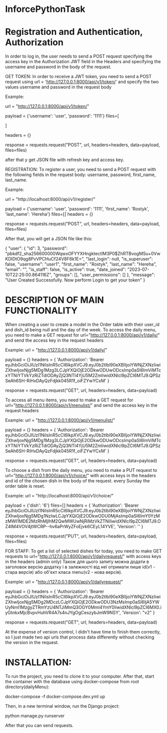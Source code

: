 # InforcePythonTask

# Registration and Authentication, Authorization


In order to log in, the user needs to send a POST request specifying the 
access key in the Authorization JWT field in the Headers and specifying 
the username and password in the body of the request.


GET TOKEN:
In order to receive a JWT token, you need to send a POST request using 
url = 'http://127.0.0.1:8000/api/v1/token/' and specify the two values 
​​username and password in the request body

Example:

url = "http://127.0.0.1:8000/api/v1/token/"

payload = {'username': 'user',
'password': '1111'}
files=[

]

headers = {}

response = requests.request("POST", url, headers=headers, data=payload, files=files)

after that y get JSON file with refresh key and access key.

REGISTRATION:
To register a user, you need to send a POST request with the following fields 
in the request body: username, password, first_name, last_name.

Example:

url = "http://localhost:8000/api/v1/register/"

payload = {'username': 'user',
'password': '1111',
'first_name': 'Rostyk',
'last_name': 'Hereha'}
files=[]
headers = {}

response = requests.request("POST", url, headers=headers, data=payload, files=files)

After that, you will get a JSON file like this:

{
    "user": {
        "id": 3,
        "password": "pbkdf2_sha256$600000$WqwxOFYYXHngktectIM3P0$ZhRTBvogMSu+0VwKDlDtO9qg8PvVPCHuCf24V8F6k1E=",
        "last_login": null,
        "is_superuser": false,
        "username": "user1",
        "first_name": "Rostyk",
        "last_name": "Hereha",
        "email": "",
        "is_staff": false,
        "is_active": true,
        "date_joined": "2023-07-10T22:25:00.864116Z",
        "groups": [],
        "user_permissions": []
    },
    "message": "User Created Successfully.  Now perform Login to get your token"
}


# DESCRIPTION OF MAIN FUNCTIONALITY

When creating a user to create a model in the Order table with their user_id and dish_id being null and the day of the week.
To access the daily menu, you need to make a GET request for url="http://127.0.0.1:8000/api/v1/daily/"
and send the access key in the request headers

Example:
url = "http://127.0.0.1:8000/api/v1/daily/"

payload = {}
headers = {
  'Authorization': 'Bearer eyJhbGciOiJIUzI1NiIsInR5cCI6IkpXVCJ9.eyJ0b2tlbl90eXBlIjoiYWNjZXNzIiwiZXhwIjoxNjg5MDg1Mzg3LCJpYXQiOjE2ODkwODUwODcsImp0aSI6ImViMTcxYTNiYTVkYzRiZTdiODAyZjQ3NTI4YjU5M2ZmIiwidXNlcl9pZCI6MTJ9.QPSzSeAh6SH-RiHxDAyQzFdjkk045R1f_oiFZYwYCxM'
}

response = requests.request("GET", url, headers=headers, data=payload)

To access all menu items, you need to make a GET request for url="http://127.0.0.1:8000/api/v1/menulist/" and send the access key in the request headers

Example:
url = "http://127.0.0.1:8000/api/v1/menulist/"

payload = {}
headers = {
  'Authorization': 'Bearer eyJhbGciOiJIUzI1NiIsInR5cCI6IkpXVCJ9.eyJ0b2tlbl90eXBlIjoiYWNjZXNzIiwiZXhwIjoxNjg5MDg1Mzg3LCJpYXQiOjE2ODkwODUwODcsImp0aSI6ImViMTcxYTNiYTVkYzRiZTdiODAyZjQ3NTI4YjU5M2ZmIiwidXNlcl9pZCI6MTJ9.QPSzSeAh6SH-RiHxDAyQzFdjkk045R1f_oiFZYwYCxM'
}

response = requests.request("GET", url, headers=headers, data=payload)

To choose a dish from the daily menu, you need to make a PUT request to 
url="http://127.0.0.1:8000/api/v1/choice/"
with access keys in the headers and id of the chosen dish in the body of the request.
every Sunday the order table is reset.

Example:
url = "http://localhost:8000/api/v1/choice/"

payload = {'dish': '6'}
files=[]
headers = {
  'Authorization': 'Bearer eyJhbGciOiJIUzI1NiIsInR5cCI6IkpXVCJ9.eyJ0b2tlbl90eXBlIjoiYWNjZXNzIiwiZXhwIjoxNjg5MDg1NzIwLCJpYXQiOjE2ODkwODU0MjAsImp0aSI6ImY0YzMzMWI1MDE2MzRhMjlhM2QwMWUwNjRiMzVkZTNiIiwidXNlcl9pZCI6MTJ9.OZ4IM4VOV4jtWCRP--hv6aPrWyZFoEjvk6CEyL14YVE',
  'Version': ''
}

response = requests.request("PUT", url, headers=headers, data=payload, files=files)



FOR STAFF:
To get a list of selected dishes for today, you need to make GET requests to url="http://127.0.0.1:8000/api/v1/dailyrequest/" 
with access keys in the headers (admin only)
Також для цього запиту можна додати в заголовок версію додатку і в залежності від неї отримати лише id(v1 - стара версія) або об'єкт класа menu(v2 - нова версія).

Example:
url = "http://127.0.0.1:8000/api/v1/dailyrequest/"

payload = {}
headers = {
  'Authorization': 'Bearer eyJhbGciOiJIUzI1NiIsInR5cCI6IkpXVCJ9.eyJ0b2tlbl90eXBlIjoiYWNjZXNzIiwiZXhwIjoxNjg5MDg2MDczLCJpYXQiOjE2ODkwODU3NzMsImp0aSI6IjA5YWUyNmI1MzgyZTRmYzU4NTJiMmQ3OGY0MmI4YmY0IiwidXNlcl9pZCI6MX0.iyGtnkxMjcBvpvHuhVR4A7s4nJYgOgCeszybJmW9NSY',
  'Version': "v2"
}

response = requests.request("GET", url, headers=headers, data=payload)

At the expense of version control, I didn't have time to finish them correctly, so I just made two api urls that process data differently without checking the version in the request.


# INSTALLATION:
To run the project, you need to clone it to your computer.
After that, start the container with the database using docker-compose from root directory(dailyMenu):

docker-compose -f docker-compose.dev.yml up

Then, in a new terminal window, run the Django project:

python manage.py runserver

After that you can send requests.
